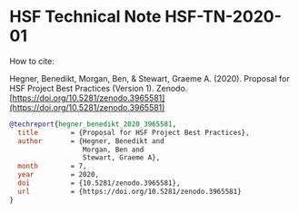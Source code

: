 # HSF Technical Note HSF-TN-2020-01

How to cite:

Hegner, Benedikt, Morgan, Ben, & Stewart, Graeme A. (2020). Proposal for HSF Project Best Practices (Version 1). Zenodo. [https://doi.org/10.5281/zenodo.3965581](https://doi.org/10.5281/zenodo.3965581)

```bibtex
@techreport{hegner_benedikt_2020_3965581,
  title        = {Proposal for HSF Project Best Practices},
  author       = {Hegner, Benedikt and
                  Morgan, Ben and
                  Stewart, Graeme A},
  month        = 7,
  year         = 2020,
  doi          = {10.5281/zenodo.3965581},
  url          = {https://doi.org/10.5281/zenodo.3965581}
}
```
